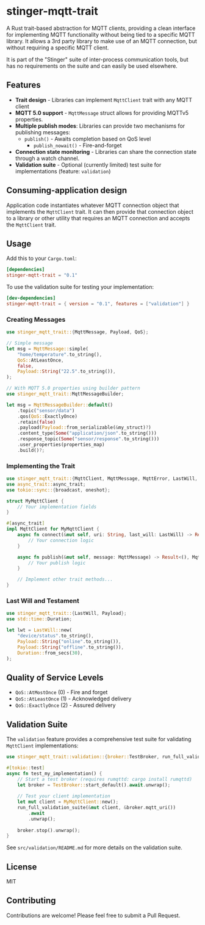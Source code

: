 # stinger-mqtt-trait

A Rust trait-based abstraction for MQTT clients, providing a clean interface for implementing MQTT functionality without being tied to a specific MQTT library.  It allows a 3rd party library to make use of an MQTT connection, but without requiring a specific MQTT client.

It is part of the "Stinger" suite of inter-process communication tools, but has no requirements on the suite and can easily be used elsewhere.

## Features

- **Trait design** - Libraries can implement `MqttClient` trait with any MQTT client
- **MQTT 5.0 support** - `MqttMessage` struct allows for providing MQTTv5 properties.
- **Multiple publish modes**: Libraries can provide two mechanisms for publishing messages:
  - `publish()` - Awaits completion based on QoS level
    - `publish_nowait()` - Fire-and-forget
- **Connection state monitoring** - Libraries can share the connection state through a watch channel.
- **Validation suite** - Optional (currently limited) test suite for implementations (feature: `validation`)

## Consuming-application design

Application code instantiates whatever MQTT connection object that implements the `MqttClient` trait.  It can then provide that connection object to a library or other utility that requires an MQTT connection and accepts the `MqttClient` trait.

## Usage

Add this to your `Cargo.toml`:

```toml
[dependencies]
stinger-mqtt-trait = "0.1"
```

To use the validation suite for testing your implementation:

```toml
[dev-dependencies]
stinger-mqtt-trait = { version = "0.1", features = ["validation"] }
```

### Creating Messages

```rust
use stinger_mqtt_trait::{MqttMessage, Payload, QoS};

// Simple message
let msg = MqttMessage::simple(
    "home/temperature".to_string(),
    QoS::AtLeastOnce,
    false,
    Payload::String("22.5".to_string()),
);

// With MQTT 5.0 properties using builder pattern
use stinger_mqtt_trait::MqttMessageBuilder;

let msg = MqttMessageBuilder::default()
    .topic("sensor/data")
    .qos(QoS::ExactlyOnce)
    .retain(false)
    .payload(Payload::from_serializable(&my_struct)?)
    .content_type(Some("application/json".to_string()))
    .response_topic(Some("sensor/response".to_string()))
    .user_properties(properties_map)
    .build()?;
```

### Implementing the Trait

```rust
use stinger_mqtt_trait::{MqttClient, MqttMessage, MqttError, LastWill, QoS};
use async_trait::async_trait;
use tokio::sync::{broadcast, oneshot};

struct MyMqttClient {
    // Your implementation fields
}

#[async_trait]
impl MqttClient for MyMqttClient {
    async fn connect(&mut self, uri: String, last_will: LastWill) -> Result<(), MqttError> {
        // Your connection logic
    }

    async fn publish(&mut self, message: MqttMessage) -> Result<(), MqttError> {
        // Your publish logic
    }

    // Implement other trait methods...
}
```

### Last Will and Testament

```rust
use stinger_mqtt_trait::{LastWill, Payload};
use std::time::Duration;

let lwt = LastWill::new(
    "device/status".to_string(),
    Payload::String("online".to_string()),
    Payload::String("offline".to_string()),
    Duration::from_secs(30),
);
```

## Quality of Service Levels

- `QoS::AtMostOnce` (0) - Fire and forget
- `QoS::AtLeastOnce` (1) - Acknowledged delivery
- `QoS::ExactlyOnce` (2) - Assured delivery

## Validation Suite

The `validation` feature provides a comprehensive test suite for validating `MqttClient` implementations:

```rust
use stinger_mqtt_trait::validation::{broker::TestBroker, run_full_validation_suite};

#[tokio::test]
async fn test_my_implementation() {
    // Start a test broker (requires rumqttd: cargo install rumqttd)
    let broker = TestBroker::start_default().await.unwrap();
    
    // Test your client implementation
    let mut client = MyMqttClient::new();
    run_full_validation_suite(&mut client, &broker.mqtt_uri())
        .await
        .unwrap();
    
    broker.stop().unwrap();
}
```

See `src/validation/README.md` for more details on the validation suite.

## License

MIT

## Contributing

Contributions are welcome! Please feel free to submit a Pull Request.
